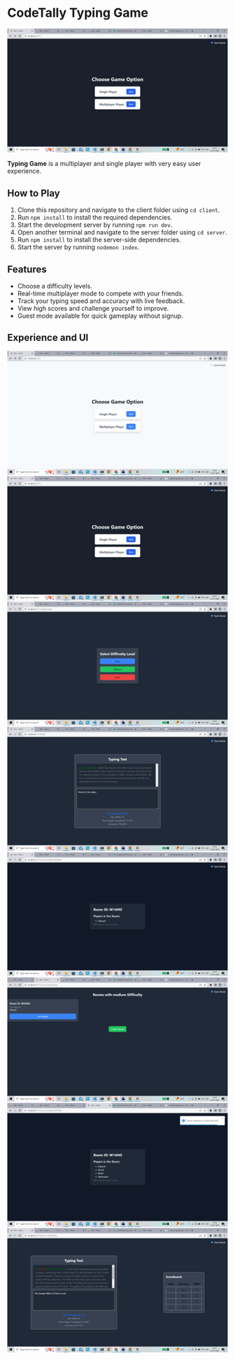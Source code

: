 # CodeTally Typing Game

![CodeTally Typing Game](images/Start.png)

**Typing Game** is a multiplayer and single player with very easy user experience.

## How to Play

1. Clone this repository and navigate to the client folder using `cd client`.
2. Run `npm install` to install the required dependencies.
3. Start the development server by running `npm run dev`.
4. Open another terminal and navigate to the server folder using `cd server`.
5. Run `npm install` to install the server-side dependencies.
6. Start the server by running `nodemon index`.

## Features

- Choose a difficulty levels.
- Real-time multiplayer mode to compete with your friends.
- Track your typing speed and accuracy with live feedback.
- View high scores and challenge yourself to improve.
- Guest mode available for quick gameplay without signup.

## Experience and UI

![Theme-Light](images/Both_Theme.png)
![Theme-Dark](images/Start.png)
![Choose-Diificulity](images/Dif.png)
![Single-Play](images/Single.png)
![Create-Room](images/CreateRoom.png)
![Join-Room](images/Join.png)
![Ready-Multiplayer-Room](images/MultiplayerStart.png)
![Live-Dynamic ScoreBoard](images/DynamicScore.png)

